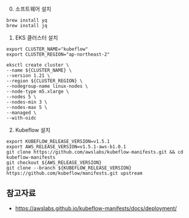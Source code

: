 
0. 소프트웨어 설치

```
brew install yq
brew install jq
```



1. EKS 클러스터 설치

```
export CLUSTER_NAME="kubeflow"
export CLUSTER_REGION="ap-northeast-2"

eksctl create cluster \
--name ${CLUSTER_NAME} \
--version 1.21 \
--region ${CLUSTER_REGION} \
--nodegroup-name linux-nodes \
--node-type m5.xlarge \
--nodes 5 \
--nodes-min 3 \
--nodes-max 5 \
--managed \
--with-oidc
```

2. Kubeflow 설치

```
export KUBEFLOW_RELEASE_VERSION=v1.5.1
export AWS_RELEASE_VERSION=v1.5.1-aws-b1.0.1
git clone https://github.com/awslabs/kubeflow-manifests.git && cd kubeflow-manifests
git checkout ${AWS_RELEASE_VERSION}
git clone --branch ${KUBEFLOW_RELEASE_VERSION} https://github.com/kubeflow/manifests.git upstream
```



## 참고자료 ##

* https://awslabs.github.io/kubeflow-manifests/docs/deployment/

